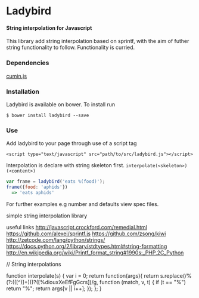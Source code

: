 Ladybird
========

#### String interpolation for Javascript

This library add string interpolation based on sprintf, with the aim of futher string functionality to follow. Functionality is curried.

### Dependencies

[cumin.js](https://github.com/CrowdHailer/cuminjs)

### Installation

Ladybird is available on bower. To install run

```
$ bower install ladybird --save
```

### Use

Add ladybird to your page through use of a script tag

```
<script type="text/javascript" src="path/to/src/ladybird.js"></script>
```

Interpolation is declare with string skeleton first. `interpolate(<skeleton>)(<content>)`

```js
var frame = ladybird('eats %(food)');
frame({food: 'aphids'})
  => 'eats aphids'
```

For further examples e.g number and defaults view spec files.


simple string interpolation library

useful links
http://javascript.crockford.com/remedial.html
https://github.com/alexei/sprintf.js
https://github.com/zsong/kiwi
http://zetcode.com/lang/python/strings/
https://docs.python.org/2/library/stdtypes.html#string-formatting
http://en.wikipedia.org/wiki/Printf_format_string#1990s:_PHP.2C_Python

// String interpolations

function interpolate(s) {
  var i = 0;
  return function(args){
    return s.replace(/%(?:\(([^)]+)\))?([%diouxXeEfFgGcrs])/g, function (match, v, t) {
      if (t == "%") return "%";
      return args[v || i++];
    });
  };
}